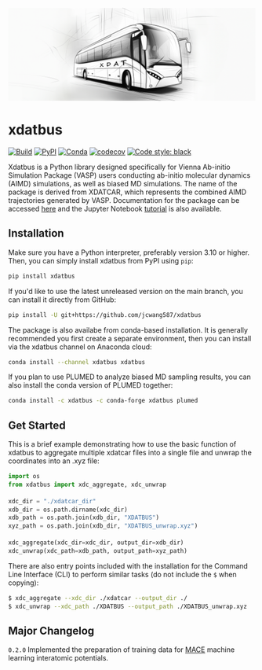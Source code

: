 <p class="center-content"> 
  <img src="https://raw.githubusercontent.com/jcwang587/xdatbus/main/docs/logo.png" alt=""/>
</p>

# xdatbus

[![Build](https://github.com/jcwang587/xdatbus/actions/workflows/build.yml/badge.svg)](https://github.com/jcwang587/xdatbus/actions/workflows/build.yml)
[![PyPI](https://img.shields.io/pypi/v/xdatbus?logo=pypi&logoColor=white&color=0073B7)](https://pypi.org/project/xdatbus/)
[![Conda](https://img.shields.io/conda/v/xdatbus/xdatbus?logo=anaconda&logoColor=white&label=conda&color=43B02A)](https://anaconda.org/xdatbus/xdatbus)
[![codecov](https://codecov.io/gh/jcwang587/xdatbus/branch/main/graph/badge.svg?token=V27VIJZDAE)](https://codecov.io/gh/jcwang587/xdatbus)
[![Code style: black](https://img.shields.io/badge/code%20style-black-000000.svg)](https://github.com/psf/black)

Xdatbus is a Python library designed specifically for Vienna Ab-initio Simulation Package (VASP) users conducting
ab-initio molecular dynamics (AIMD) simulations, as well as biased MD simulations. The name of the package is derived
from XDATCAR, which represents the combined AIMD trajectories generated by VASP. Documentation for the package can be
accessed [here](https://xdatbus.readthedocs.io/en/latest/) and the Jupyter
Notebook [tutorial](https://github.com/jcwang587/xdatbus/tree/main/examples) is also available.

## Installation

Make sure you have a Python interpreter, preferably version 3.10 or higher. Then, you can simply install xdatbus from
PyPI using `pip`:

```bash
pip install xdatbus
```

If you'd like to use the latest unreleased version on the main branch, you can install it directly from GitHub:

```bash
pip install -U git+https://github.com/jcwang587/xdatbus
```

The package is also availabe from conda-based installation. It is generally recommended you first create a separate
environment, then you can install via the xdatbus channel on Anaconda cloud:

```bash
conda install --channel xdatbus xdatbus
```

If you plan to use PLUMED to analyze biased MD sampling results, you can also install the conda version of PLUMED
together:

```bash
conda install -c xdatbus -c conda-forge xdatbus plumed
```

## Get Started

This is a brief example demonstrating how to use the basic function of xdatbus to aggregate multiple xdatcar files into
a single file and unwrap the coordinates into an .xyz file:

```python
import os
from xdatbus import xdc_aggregate, xdc_unwrap

xdc_dir = "./xdatcar_dir"
xdb_dir = os.path.dirname(xdc_dir)
xdb_path = os.path.join(xdb_dir, "XDATBUS")
xyz_path = os.path.join(xdb_dir, "XDATBUS_unwrap.xyz")

xdc_aggregate(xdc_dir=xdc_dir, output_dir=xdb_dir)
xdc_unwrap(xdc_path=xdb_path, output_path=xyz_path)
```

There are also entry points included with the installation for the Command Line Interface (CLI) to perform similar
tasks (do not include the `$` when copying):

```bash
$ xdc_aggregate --xdc_dir ./xdatcar --output_dir ./
$ xdc_unwrap --xdc_path ./XDATBUS --output_path ./XDATBUS_unwrap.xyz
```

## Major Changelog

`0.2.0` Implemented the preparation of training data for [MACE](https://github.com/ACEsuit/mace) machine learning
interatomic potentials.
